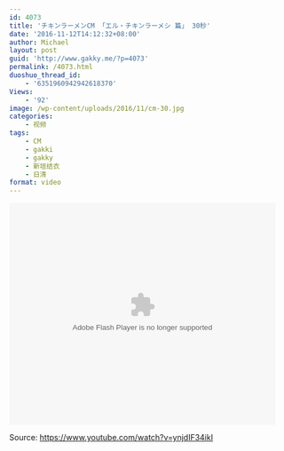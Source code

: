 ```yaml
---
id: 4073
title: 'チキンラーメンCM 「エル・チキンラーメシ 篇」 30秒'
date: '2016-11-12T14:12:32+08:00'
author: Michael
layout: post
guid: 'http://www.gakky.me/?p=4073'
permalink: /4073.html
duoshuo_thread_id:
    - '6351960942942618370'
Views:
    - '92'
image: /wp-content/uploads/2016/11/cm-30.jpg
categories:
    - 视频
tags:
    - CM
    - gakki
    - gakky
    - 新垣结衣
    - 日清
format: video
---
```


<embed height="400" src="http://www.tudou.com/v/BApUX5Du7SU/&bid=05&rpid=51229674&resourceId=51229674_05_05_99/v.swf" type="application/x-shockwave-flash" width="480"></embed>

Source: <https://www.youtube.com/watch?v=ynjdIF34ikI>